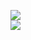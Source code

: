 [![](https://img.shields.io/badge/Made%20With-Github%20Spray-lightgrey.svg?style=for-the-badge&logo=github)](https://github.com/Annihil/github-spray#2671)  
[![](https://i.imgur.com/2DrTn0Z.gif)](https://github.com/Annihil/github-spray)